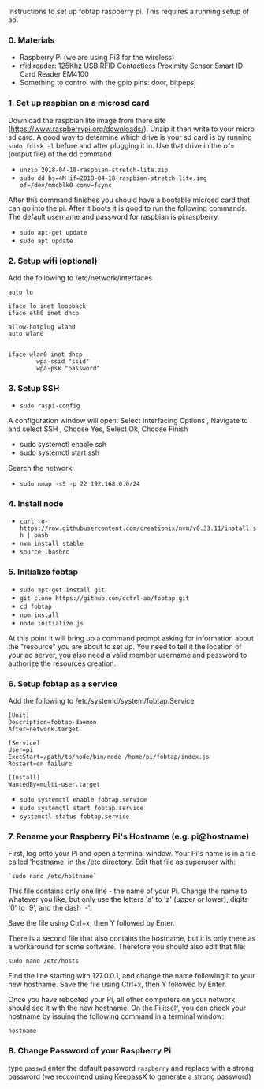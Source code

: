 Instructions to set up fobtap raspberry pi. This requires a running setup of ao.

### 0. Materials
- Raspberry Pi (we are using Pi3 for the wireless)
- rfid reader: 125Khz USB RFID Contactless Proximity Sensor Smart ID Card Reader EM4100
- Something to control with the gpio pins: door, bitpepsi

### 1. Set up raspbian on a microsd card
Download the raspbian lite image from there site (https://www.raspberrypi.org/downloads/). Unzip it then write to your micro sd card.  A good way to determine which drive is your sd card is by running `sudo fdisk -l` before and after plugging it in. Use that drive in the of= (output file) of the dd command.

- `unzip 2018-04-18-raspbian-stretch-lite.zip`
- `sudo dd bs=4M if=2018-04-18-raspbian-stretch-lite.img of=/dev/mmcblk0 conv=fsync`

After this command finishes you should have a bootable microsd card that can go into the pi. After it boots it is good to run the following commands. The default username and password for raspbian is pi:raspberry.

- `sudo apt-get update`
- `sudo apt update`

### 2. Setup wifi (optional)
Add the following to /etc/network/interfaces

```
auto lo

iface lo inet loopback
iface eth0 inet dhcp

allow-hotplug wlan0
auto wlan0


iface wlan0 inet dhcp
        wpa-ssid "ssid"
        wpa-psk "password"
```

### 3. Setup SSH

- `sudo raspi-config `

A configuration window will open: Select Interfacing Options , Navigate to and select SSH , Choose Yes, Select Ok, Choose Finish

- sudo systemctl enable ssh
- sudo systemctl start ssh

Search the network:
- `sudo nmap -sS -p 22 192.168.0.0/24`

### 4. Install node

- `curl -o- https://raw.githubusercontent.com/creationix/nvm/v0.33.11/install.sh | bash`
- `nvm install stable`
- `source .bashrc`



### 5. Initialize fobtap

- `sudo apt-get install git`
- `git clone https://github.com/dctrl-ao/fobtap.git`
- `cd fobtap`
- `npm install`
- `node initialize.js`

At this point it will bring up a command prompt asking for information about the "resource" you are about to set up. You need to tell it the location of your ao server, you also need a valid member username and password to authorize the resources creation.



### 6. Setup fobtap as a service

Add the following to /etc/systemd/system/fobtap.Service

```
[Unit]
Description=fobtap-daemon
After=network.target

[Service]
User=pi
ExecStart=/path/to/node/bin/node /home/pi/fobtap/index.js
Restart=on-failure

[Install]
WantedBy=multi-user.target
```
- `sudo systemctl enable fobtap.service`
- `sudo systemctl start fobtap.service`
- `systemctl status fobtap.service`

### 7. Rename your Raspberry Pi's Hostname (e.g. pi@hostname)

First, log onto your Pi and open a terminal window. Your Pi's name is in a file called 'hostname' in the /etc directory. Edit that file as superuser with:

    `sudo nano /etc/hostname`

This file contains only one line - the name of your Pi.  Change the name to whatever you like, but only use the letters 'a' to 'z' (upper or lower), digits '0' to '9', and the dash '-'.

Save the file using Ctrl+x, then Y followed by Enter.

There is a second file that also contains the hostname, but it is only there as a workaround for some software.  Therefore you should also edit that file:

    sudo nano /etc/hosts

Find the line starting with 127.0.0.1, and change the name following it to your new hostname.  Save the file using Ctrl+x, then Y followed by Enter.

Once you have rebooted your Pi, all other computers on your network should see it with the new hostname.  On the Pi itself, you can check your hostname by issuing the following command in a terminal window:

    hostname
### 8. Change Password of your Raspberry Pi
type `passwd`
enter the default password `raspberry` and replace with a strong password (we reccomend using KeepassX to generate a strong password)
